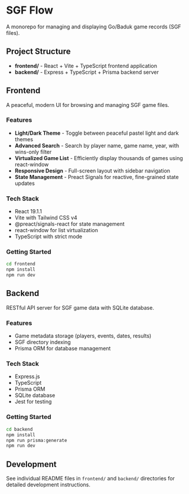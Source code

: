 # SGF Flow

A monorepo for managing and displaying Go/Baduk game records (SGF files).

## Project Structure

- **frontend/** - React + Vite + TypeScript frontend application
- **backend/** - Express + TypeScript + Prisma backend server

## Frontend

A peaceful, modern UI for browsing and managing SGF game files.

### Features

- **Light/Dark Theme** - Toggle between peaceful pastel light and dark themes
- **Advanced Search** - Search by player name, game name, year, with wins-only filter
- **Virtualized Game List** - Efficiently display thousands of games using react-window
- **Responsive Design** - Full-screen layout with sidebar navigation
- **State Management** - Preact Signals for reactive, fine-grained state updates

### Tech Stack

- React 19.1.1
- Vite with Tailwind CSS v4
- @preact/signals-react for state management
- react-window for list virtualization
- TypeScript with strict mode

### Getting Started

```bash
cd frontend
npm install
npm run dev
```

## Backend

RESTful API server for SGF game data with SQLite database.

### Features

- Game metadata storage (players, events, dates, results)
- SGF directory indexing
- Prisma ORM for database management

### Tech Stack

- Express.js
- TypeScript
- Prisma ORM
- SQLite database
- Jest for testing

### Getting Started

```bash
cd backend
npm install
npm run prisma:generate
npm run dev
```

## Development

See individual README files in `frontend/` and `backend/` directories for detailed development instructions.